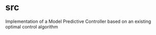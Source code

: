 # src
Implementation of a Model Predictive Controller based on an existing optimal control algorithm
